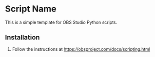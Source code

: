 # Script Name

This is a simple template for OBS Studio Python scripts.

## Installation

1. Follow the instructions at <https://obsproject.com/docs/scripting.html>

